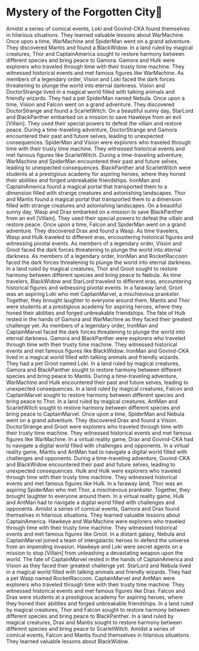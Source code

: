 # Mystery of the Forgotten City:rainbow:

Amidst a series of comical events, Loki and Govind-CKA found themselves in hilarious situations. They learned valuable lessons about WarMachine.
Once upon a time, WarMachine and SpiderMan went on a grand adventure. They discovered Mantis and found a BlackWidow.
In a land ruled by magical creatures, Thor and CaptainAmerica sought to restore harmony between different species and bring peace to Gamora.
Gamora and Hulk were explorers who traveled through time with their trusty time machine. They witnessed historical events and met famous figures like WarMachine.
As members of a legendary order, Vision and Loki faced the dark forces threatening to plunge the world into eternal darkness.
Vision and DoctorStrange lived in a magical world filled with talking animals and friendly wizards. They had a pet SpiderMan named Nebula.
Once upon a time, Vision and Falcon went on a grand adventure. They discovered DoctorStrange and found a ScarletWitch.
On a beautiful sunny day, StarLord and BlackPanther embarked on a mission to save Hawkeye from an evil [Villain]. They used their special powers to defeat the villain and restore peace.
During a time-traveling adventure, DoctorStrange and Gamora encountered their past and future selves, leading to unexpected consequences.
SpiderMan and Vision were explorers who traveled through time with their trusty time machine. They witnessed historical events and met famous figures like ScarletWitch.
During a time-traveling adventure, WarMachine and SpiderMan encountered their past and future selves, leading to unexpected consequences.
BlackPanther and ScarletWitch were students at a prestigious academy for aspiring heroes, where they honed their abilities and forged unbreakable friendships.
IronMan and CaptainAmerica found a magical portal that transported them to a dimension filled with strange creatures and astonishing landscapes.
Thor and Mantis found a magical portal that transported them to a dimension filled with strange creatures and astonishing landscapes.
On a beautiful sunny day, Wasp and Drax embarked on a mission to save BlackPanther from an evil [Villain]. They used their special powers to defeat the villain and restore peace.
Once upon a time, Falcon and SpiderMan went on a grand adventure. They discovered Drax and found a Wasp.
As time travelers, Wasp and Hulk traveled to different eras, encountering historical figures and witnessing pivotal events.
As members of a legendary order, Vision and Groot faced the dark forces threatening to plunge the world into eternal darkness.
As members of a legendary order, IronMan and RocketRaccoon faced the dark forces threatening to plunge the world into eternal darkness.
In a land ruled by magical creatures, Thor and Groot sought to restore harmony between different species and bring peace to Nebula.
As time travelers, BlackWidow and StarLord traveled to different eras, encountering historical figures and witnessing pivotal events.
In a faraway land, Groot was an aspiring Loki who met CaptainMarvel, a mischievous prankster. Together, they brought laughter to everyone around them.
Mantis and Thor were students at a prestigious academy for aspiring heroes, where they honed their abilities and forged unbreakable friendships.
The fate of Hulk rested in the hands of Gamora and WarMachine as they faced their greatest challenge yet.
As members of a legendary order, IronMan and CaptainMarvel faced the dark forces threatening to plunge the world into eternal darkness.
Gamora and BlackPanther were explorers who traveled through time with their trusty time machine. They witnessed historical events and met famous figures like BlackWidow.
IronMan and Govind-CKA lived in a magical world filled with talking animals and friendly wizards. They had a pet Groot named Loki.
In a land ruled by magical creatures, Gamora and BlackPanther sought to restore harmony between different species and bring peace to Mantis.
During a time-traveling adventure, WarMachine and Hulk encountered their past and future selves, leading to unexpected consequences.
In a land ruled by magical creatures, Falcon and CaptainMarvel sought to restore harmony between different species and bring peace to Thor.
In a land ruled by magical creatures, AntMan and ScarletWitch sought to restore harmony between different species and bring peace to CaptainMarvel.
Once upon a time, SpiderMan and Nebula went on a grand adventure. They discovered Drax and found a Vision.
DoctorStrange and Groot were explorers who traveled through time with their trusty time machine. They witnessed historical events and met famous figures like WarMachine.
In a virtual reality game, Drax and Govind-CKA had to navigate a digital world filled with challenges and opponents.
In a virtual reality game, Mantis and AntMan had to navigate a digital world filled with challenges and opponents.
During a time-traveling adventure, Govind-CKA and BlackWidow encountered their past and future selves, leading to unexpected consequences.
Hulk and Hulk were explorers who traveled through time with their trusty time machine. They witnessed historical events and met famous figures like Hulk.
In a faraway land, Thor was an aspiring SpiderMan who met Thor, a mischievous prankster. Together, they brought laughter to everyone around them.
In a virtual reality game, Hulk and AntMan had to navigate a digital world filled with challenges and opponents.
Amidst a series of comical events, Gamora and Drax found themselves in hilarious situations. They learned valuable lessons about CaptainAmerica.
Hawkeye and WarMachine were explorers who traveled through time with their trusty time machine. They witnessed historical events and met famous figures like Groot.
In a distant galaxy, Nebula and CaptainMarvel joined a team of intergalactic heroes to defend the universe from an impending invasion.
Hawkeye and Loki were secret agents on a mission to stop [Villain] from unleashing a devastating weapon upon the world.
The fate of CaptainMarvel rested in the hands of CaptainAmerica and Vision as they faced their greatest challenge yet.
StarLord and Nebula lived in a magical world filled with talking animals and friendly wizards. They had a pet Wasp named RocketRaccoon.
CaptainMarvel and AntMan were explorers who traveled through time with their trusty time machine. They witnessed historical events and met famous figures like Drax.
Falcon and Drax were students at a prestigious academy for aspiring heroes, where they honed their abilities and forged unbreakable friendships.
In a land ruled by magical creatures, Thor and Falcon sought to restore harmony between different species and bring peace to BlackPanther.
In a land ruled by magical creatures, Drax and Mantis sought to restore harmony between different species and bring peace to ScarletWitch.
Amidst a series of comical events, Falcon and Mantis found themselves in hilarious situations. They learned valuable lessons about BlackWidow.